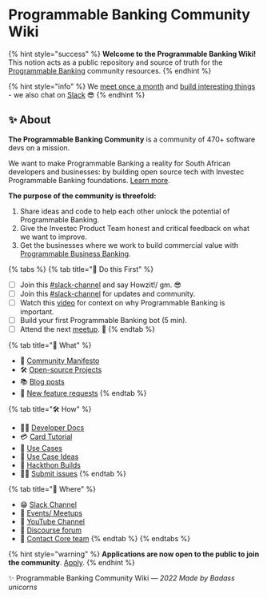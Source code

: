 # Programmable Banking Community Wiki

{% hint style="success" %}
**Welcome to the Programmable Banking Wiki!** This notion acts as a public repository and source of truth for the [Programmable Banking](https://www.offerzen.com/community/investec/) community resources.
{% endhint %}

{% hint style="info" %}
We [meet once a month](https://lu.ma/ipb-community) and [build interesting things](https://gitlab.com/offerzen-community/investec-programmable-banking/command-center#open-source-projects) - we also chat on [Slack](https://offerzen-community.slack.com/archives/CUBJ511K8) 😎
{% endhint %}

## ✨ About

**The Programmable Banking Community** is a community of 470+ software devs on a mission.

We want to make Programmable Banking a reality for South African developers and businesses: by building open source tech with Investec Programmable Banking foundations. [Learn more](https://www.offerzen.com/community/investec/).

**The purpose of the community is threefold:**

1. Share ideas and code to help each other unlock the potential of Programmable Banking.
2. Give the Investec Product Team honest and critical feedback on what we want to improve.
3. Get the businesses where we work to build commercial value with [Programmable Business Banking](https://docs.google.com/presentation/d/e/2PACX-1vSzZVMj7pM7ERf9VC5k2igNjIpcEgPgNCcnvL1cJMMJV8riUypeejrXLMALiWPbFCXv2pe95thsIdvL/pub?start=false\&loop=false\&delayms=3000).

{% tabs %}
{% tab title="🎯  Do this First" %}
* [ ] Join this [#slack-channel](https://offerzen-community.slack.com/archives/C02NLURKKRT) and say Howzit!/ gm. 😎
* [ ] Join this [#slack-channel](https://offerzen-community.slack.com/archives/CUBJ511K8) for updates and community.
* [ ] Watch this [video](https://youtu.be/PcU0aT5ckDM) for context on why Programmable Banking is important.
* [ ] Build your first Programmable Banking bot (5 min).
* [ ] Attend the next [meetup](https://lu.ma/ipb-community). 🙌
{% endtab %}

{% tab title="🦄   What" %}
* 🤩 [Community Manifesto](community-manifesto.md)
* 🛠 [Open-source Projects](https://gitlab.com/offerzen-community/investec-programmable-banking/command-center#open-source-projects)
* 📚 [Blog posts](https://offerzen.com/blog)
* 🦓 [New feature requests](https://programmable-banking-community.canny.io)
{% endtab %}

{% tab title="🛠  How" %}
* 👨‍💻 [Developer Docs](https://developer.investec.com/programmable-banking/#programmable-banking)
* 💳  [Card Tutorial](card-tutorial.md)
* 🧳 [Use Cases ](https://docs.google.com/presentation/d/e/2PACX-1vSzZVMj7pM7ERf9VC5k2igNjIpcEgPgNCcnvL1cJMMJV8riUypeejrXLMALiWPbFCXv2pe95thsIdvL/pub?start=false\&loop=false\&delayms=3000)
* 🤯 [Use Case Ideas](use-cases.md)&#x20;
* 🚀 [Hackthon Builds](https://gitlab.com/offerzen-community/investec-programmable-banking/command-center#hackathon-build-submissions)
* **🙋‍♂️** [Submit issues](https://gitlab.com/offerzen-community/investec-programmable-banking/issues-and-ideas)
{% endtab %}

{% tab title="📍 Where" %}
* 😁 [Slack Channel](https://offerzen-community.slack.com/archives/CUBJ511K8)
* 🎉 [Events/ Meetups](https://lu.ma/ipb-community)
* 🎥 [YouTube Channel](https://www.youtube.com/watch?v=PcU0aT5ckDM\&list=PLjTry3duaTAGJ6UOW5ISS\_ymV46-VqkPa)
* 🤔 [Discourse forum](https://community.offerzen.com/c/programmable-banking/5)
* 🤙 [Contact Core team](mailto:community-investec@offerzen.com)
{% endtab %}
{% endtabs %}

{% hint style="warning" %}
**Applications are now open to the public to join the community**. [Apply](https://8malmkzgvs8.typeform.com/to/VlKgTtaV).
{% endhint %}

✨ Programmable Banking Community Wiki _— 2022 Made by Badass unicorns_
